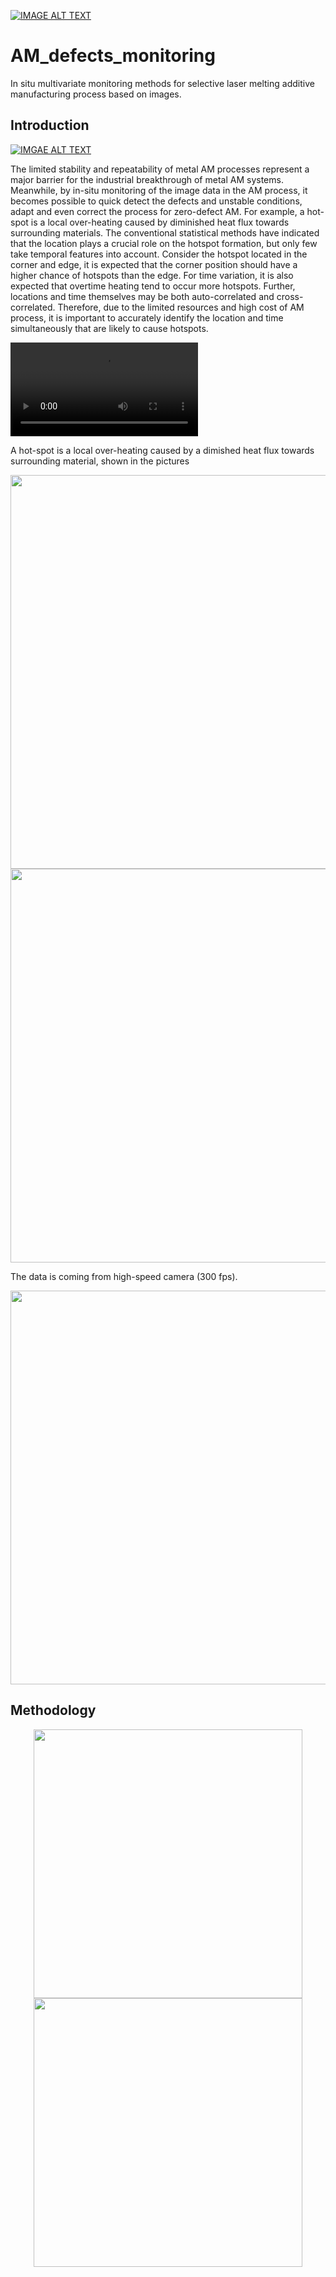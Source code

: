 [![IMAGE ALT TEXT](http://img.youtube.com/vi/YTl2wdyGfww/0.jpg)](http://www.youtube.com/watch?v=YTl2wdyGfww "laser additive manufacturing")

# AM_defects_monitoring
In situ multivariate monitoring methods for selective laser melting additive manufacturing process based on images.

## Introduction
[![IMGAE ALT TEXT](http://img.youtube.com/vi/3AfuCaKLspo/0.jpg)](http://www.youtube.com/watch?v=3AfuCaKLspo "laser additive manufacturing2")

The limited stability and repeatability of metal AM processes represent a major barrier for the industrial breakthrough of metal AM systems. Meanwhile, by in-situ monitoring of the image data in the AM process, it becomes possible to quick detect the defects and unstable conditions, adapt and even correct the process for zero-defect AM. For example, a hot-spot is a local over-heating caused by diminished heat flux towards surrounding materials. The conventional statistical methods have indicated that the location plays a crucial role on the hotspot formation, but only few take temporal features into account. Consider the hotspot located in the corner and edge, it is expected that the corner position should have a higher chance of hotspots than the edge. For time variation, it is also expected that overtime heating tend to occur more hotspots. Further, locations and time themselves may be both auto-correlated and cross-correlated. Therefore, due to the limited resources and high cost of AM process, it is important to accurately identify the location and time simultaneously that are likely to cause hotspots.

![](https://user-images.githubusercontent.com/60518209/219544576-de91286f-33e5-432c-b949-0d05435bcf41.mp4)

A hot-spot is a local over-heating caused by a dimished heat flux towards surrounding material, shown in the pictures
<p align="center">
  <img src = "https://user-images.githubusercontent.com/60518209/219547544-4effa63d-c011-46a0-97d2-734d9ea50288.mp4" width = "630" />
  <img src="https://user-images.githubusercontent.com/60518209/219546708-b6863677-6971-45d3-9f5d-0dfda6348cca.png" width="630" />
</p>

The data is coming from high-speed camera (300 fps). 
<p align="center">
  <img src="https://user-images.githubusercontent.com/60518209/219547021-15e9f4cb-dda4-4565-9dbc-138c839e1258.png" width="630" />
</p>

## Methodology
<p align="center">
  <img src = "https://user-images.githubusercontent.com/60518209/219688834-6504ac18-c1d1-40cd-b458-1bfb03a274eb.png" width = "430" />
  <img src="https://user-images.githubusercontent.com/60518209/219688858-6cbebc35-bc98-4139-b0a3-7f86873bfb14.png" width="430" />
</p>


